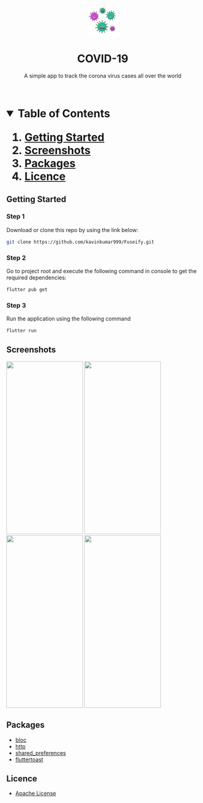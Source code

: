 <br />
<p align="center">
  <a href="">
    <img src="assests/11223.png" alt="Logo" width="80" height="80">
  </a>

  <h1 align="center">COVID-19</h1>

  <p align="center">
    A simple app to track the corona virus cases all over the world
    <br />
    <br />
    <br />
  </p>
</p>
<h1 align="center"> <h1>


<details open="open">
  <summary>Table of Contents</summary>
  <ol>
    <li>
      <a href="#getting-started">Getting Started</a>
    </li>
    <li><a href="#screenshots">Screenshots</a></li>
    <li><a href="#packages">Packages</a></li>
    <li><a href="#licence">Licence</a></li>
  </ol>
</details>
 

 ## Getting Started


### Step 1
Download or clone this repo by using the link below:
   ```sh
   git clone https://github.com/kavinkumar999/Fuseify.git
   ```
### Step 2
Go to project root and execute the following command in console to get the required dependencies:
   ```sh
   flutter pub get 
   ```
### Step 3
Run the application using the following command
   ```sh   
   flutter run
   ```


## Screenshots
<p>
<img src="https://user-images.githubusercontent.com/58802800/106178796-37a35c00-61c0-11eb-85ec-04ddecfba230.png" width = "200" height = "450">
<img src = "https://user-images.githubusercontent.com/58802800/106178932-5ace0b80-61c0-11eb-94eb-2d88a6454ef3.png" width = "200" height = "450">
<img src = "https://user-images.githubusercontent.com/58802800/106178987-6cafae80-61c0-11eb-85fc-98be2a48747c.png" width = "200" height = "450">
<img src = "https://user-images.githubusercontent.com/58802800/106179022-7a653400-61c0-11eb-9f4c-2ae0d9a1ae54.png" width = "200" height = "450">
 
</p>



## Packages
* [bloc](https://pub.dev/packages/flutter_bloc)
* [http](https://pub.dev/packages/http)
* [shared_preferences](https://pub.dev/packages/shared_preferences)
* [fluttertoast](https://pub.dev/packages/fluttertoast)

## Licence
* [Apache License](https://github.com/kavinkumar999/covid19-tracking/LICENSE)
